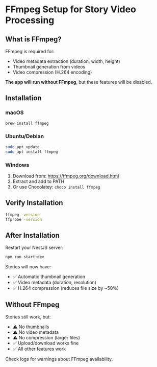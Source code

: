 # FFmpeg Setup for Story Video Processing

## What is FFmpeg?

FFmpeg is required for:
- Video metadata extraction (duration, width, height)
- Thumbnail generation from videos
- Video compression (H.264 encoding)

**The app will run without FFmpeg**, but these features will be disabled.

## Installation

### macOS
```bash
brew install ffmpeg
```

### Ubuntu/Debian
```bash
sudo apt update
sudo apt install ffmpeg
```

### Windows
1. Download from: https://ffmpeg.org/download.html
2. Extract and add to PATH
3. Or use Chocolatey: `choco install ffmpeg`

## Verify Installation

```bash
ffmpeg -version
ffprobe -version
```

## After Installation

Restart your NestJS server:
```bash
npm run start:dev
```

Stories will now have:
- ✅ Automatic thumbnail generation
- ✅ Video metadata (duration, resolution)
- ✅ H.264 compression (reduces file size by ~50%)

## Without FFmpeg

Stories still work, but:
- ⚠️ No thumbnails
- ⚠️ No video metadata
- ⚠️ No compression (larger files)
- ✅ Upload/download works fine
- ✅ All other features work

Check logs for warnings about FFmpeg availability.

